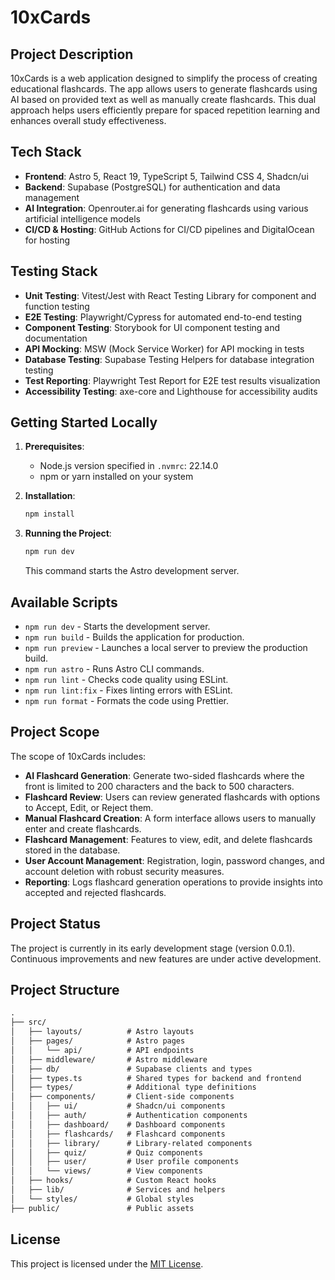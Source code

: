 # 10xCards

## Project Description

10xCards is a web application designed to simplify the process of creating educational flashcards. The app allows users to generate flashcards using AI based on provided text as well as manually create flashcards. This dual approach helps users efficiently prepare for spaced repetition learning and enhances overall study effectiveness.

## Tech Stack

- **Frontend**: Astro 5, React 19, TypeScript 5, Tailwind CSS 4, Shadcn/ui
- **Backend**: Supabase (PostgreSQL) for authentication and data management
- **AI Integration**: Openrouter.ai for generating flashcards using various artificial intelligence models
- **CI/CD & Hosting**: GitHub Actions for CI/CD pipelines and DigitalOcean for hosting

## Testing Stack

- **Unit Testing**: Vitest/Jest with React Testing Library for component and function testing
- **E2E Testing**: Playwright/Cypress for automated end-to-end testing
- **Component Testing**: Storybook for UI component testing and documentation
- **API Mocking**: MSW (Mock Service Worker) for API mocking in tests
- **Database Testing**: Supabase Testing Helpers for database integration testing
- **Test Reporting**: Playwright Test Report for E2E test results visualization
- **Accessibility Testing**: axe-core and Lighthouse for accessibility audits

## Getting Started Locally

1. **Prerequisites**:
   - Node.js version specified in `.nvmrc`: 22.14.0
   - npm or yarn installed on your system

2. **Installation**:
   ```bash
   npm install
   ```

3. **Running the Project**:
   ```bash
   npm run dev
   ```
   This command starts the Astro development server.

## Available Scripts

- `npm run dev` - Starts the development server.
- `npm run build` - Builds the application for production.
- `npm run preview` - Launches a local server to preview the production build.
- `npm run astro` - Runs Astro CLI commands.
- `npm run lint` - Checks code quality using ESLint.
- `npm run lint:fix` - Fixes linting errors with ESLint.
- `npm run format` - Formats the code using Prettier.

## Project Scope

The scope of 10xCards includes:

- **AI Flashcard Generation**: Generate two-sided flashcards where the front is limited to 200 characters and the back to 500 characters.
- **Flashcard Review**: Users can review generated flashcards with options to Accept, Edit, or Reject them.
- **Manual Flashcard Creation**: A form interface allows users to manually enter and create flashcards.
- **Flashcard Management**: Features to view, edit, and delete flashcards stored in the database.
- **User Account Management**: Registration, login, password changes, and account deletion with robust security measures.
- **Reporting**: Logs flashcard generation operations to provide insights into accepted and rejected flashcards.

## Project Status

The project is currently in its early development stage (version 0.0.1). Continuous improvements and new features are under active development.

## Project Structure

```md
.
├── src/
│   ├── layouts/          # Astro layouts
│   ├── pages/            # Astro pages
│   │   └── api/          # API endpoints
│   ├── middleware/       # Astro middleware
│   ├── db/               # Supabase clients and types
│   ├── types.ts          # Shared types for backend and frontend
│   ├── types/            # Additional type definitions
│   ├── components/       # Client-side components
│   │   ├── ui/           # Shadcn/ui components
│   │   ├── auth/         # Authentication components
│   │   ├── dashboard/    # Dashboard components
│   │   ├── flashcards/   # Flashcard components
│   │   ├── library/      # Library-related components
│   │   ├── quiz/         # Quiz components
│   │   ├── user/         # User profile components
│   │   └── views/        # View components
│   ├── hooks/            # Custom React hooks
│   ├── lib/              # Services and helpers
│   └── styles/           # Global styles
├── public/               # Public assets
```

## License

This project is licensed under the [MIT License](LICENSE). 
